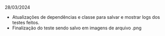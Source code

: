    28/03/2024
- Atualizações de dependências e classe para salvar e mostrar logs dos testes feitos.
- Finalização do teste sendo salvo em imagens de arquivo .png
